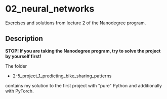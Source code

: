 # 02_neural_networks

Exercises and solutions from lecture 2 of the Nanodegree program.

## Description

**STOP! If you are taking the Nanodegree program, try to solve the project by yourself first!**

The folder 

* 2-5_project_1_predicting_bike_sharing_patterns

contains my solution to the first project with "pure" Python and additionally with PyTorch.

